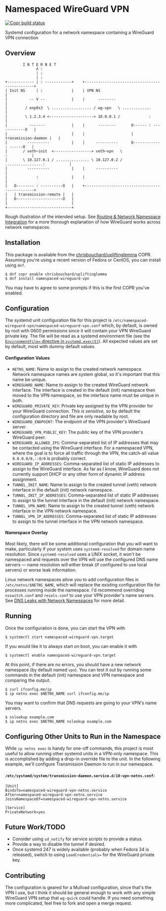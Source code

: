 # Namespaced WireGuard VPN

[![Copr build status][namespaced-wireguard-vpn-status-img]][namespaced-wireguard-vpn]

Systemd configuration for a network namespace containing a WireGuard VPN connection

## Overview

```
        I N T E R N E T
              Λ :
              | :
              | :
+------------ | : ------------+    +-----------------------------------------------+
| Init NS     | :             |    | VPN NS                                        |
|          -- V --            |    |      --------                                 |
|        / enp0s3  \ .................. / wg-vpn   \ .............                 |
|        \ 1.2.3.4 <--------------------> 10.0.0.1 /             :                 |
|          -------            |    |      --------       O------ : ------------O   |
|                             |    |                     | transmission-daemon |   |
|         ----------          |    |     ----------      O------------ : ------O   |
|       / veth─init  <-----------------> veth─vpn   \                  :           |
|       \ 10.127.0.1 / ............... \ 10.127.0.2 / .................:           |
|         ----------          |    |     ----------                                |
|             :               |    |                                               |
|   O-------- : ----------O   |    +-----------------------------------------------+
|   | transmission-remote |   |
|   O---------------------O   |
|                             |
+-----------------------------+
```

Rough illustration of the intended setup. See [Routing & Network Namespace
Integration][wireguard-namespace] for a more thorough explanation of how
WireGuard works across network namespaces.

## Installation

This package is available from the
[chrisbouchard/upliftinglemma][chrisbouchard/upliftinglemma] COPR. Assuming
you're using a recent version of Fedora or CentOS, you can install using `dnf`.

```console
$ dnf copr enable chrisbouchard/upliftinglemma
$ dnf install namespaced-wireguard-vpn
```

You may have to agree to some prompts if this is the first COPR you've enabled.

## Configuration

The systemd unit configuration file for this project is
`/etc/namespaced-wireguard-vpn/namespaced-wireguard-vpn.conf` which, by
default, is owned by root with 0600 permissions since it will contain your VPN
WireGuard private key. The file will be read as a systemd environment file (see
the [`EnvironmentFile=` directive in `systemd.exec(5)`][environmentfile=]). All
expected values are set by default, most with dummy default values.

#### Configuration Values

- `NETNS_NAME`:
  Name to assign to the created network namespace. Network namespace names are
  system global, so it's important that this name be unique.
- `WIREGUARD_NAME`:
  Name to assign to the created WireGuard network interface. The interface is
  created in the default (init) namespace then moved to the VPN namespace, so
  the interface name must be unique in both.
- `WIREGUARD_PRIVATE_KEY`:
  Private key assigned by the VPN provider for your WireGuard connection. _This
  is sensitive,_ so by default the configuration directory and file are only
  readable by root.
- `WIREGUARD_ENDPOINT`:
  The endpoint of the VPN provider's WireGuard server.
- `WIREGUARD_VPN_PUBLIC_KEY`:
  The public key of the VPN provider's WireGuard peer.
- `WIREGUARD_ALLOWED_IPS`:
  Comma-separated list of IP addresses that may be contacted using the
  WireGuard interface. For a namespaced VPN, where the goal is to force all
  traffic through the VPN, the catch-all value `0.0.0.0/0,::0/0` is probably
  correct.
- `WIREGUARD_IP_ADDRESSES`:
  Comma-separated list of static IP addresses to assign to the WireGuard
  interface. As far as I know, WireGuard does not currently support DHCP or any
  other form of dynamic IP address assignment.
- `TUNNEL_INIT_NAME`:
  Name to assign to the created tunnel (veth) network interface in the default
  (init) network namespace.
- `TUNNEL_INIT_IP_ADDRESSES`:
  Comma-separated list of static IP addresses to assign to the tunnel interface
  in the default (init) network namespace.
- `TUNNEL_VPN_NAME`:
  Name to assign to the created tunnel (veth) network interface in the VPN
  network namespace.
- `TUNNEL_VPN_IP_ADDRESSES`:
  Comma-separated list of static IP addresses to assign to the tunnel interface
  in the VPN network namespace.

#### Namespace Overlay

Most likely, there will be some additional configuration that you will want to
make, particularly if your system uses `systemd-resolved` for domain name
resolution. Since `systemd-resolved` uses a UNIX socket, it won't be namespaced
and requests over the VPN will use the configured DNS name servers&nbsp;&mdash;
name resolution will either break (if configured to use local servers) or worse
leak information.

Linux network namespaces allow you to add configuration files in
`/etc/netns/$NETNS_NAME`, which will replace the existing configuration file
for processes running inside the namespace. I'd recommend overriding
`nsswitch.conf` and `resolv.conf` to use your VPN provider's name servers. See
[DNS Leaks with Network Namespaces][dns-leaks-with-netns] for more detail.

## Running

Once the configuration is done, you can start the VPN with

```console
$ systemctl start namespaced-wireguard-vpn.target
```

If you would like it to always start on boot, you can enable it with

```console
$ systemctl enable namespaced-wireguard-vpn.target
```

At this point, if there are no errors, you should have a new network namespace
(by default named `vpn`). You can test it out by running some commands in the
default (init) namespace and VPN namespace and comparing the output.

```console
$ curl ifconfig.me/ip
$ ip netns exec $NETNS_NAME curl ifconfig.me/ip
```

You may want to confirm that DNS requests are going to your VPN's name servers.

```console
$ nslookup example.com
$ ip netns exec $NETNS_NAME nslookup example.com
```

## Configuring Other Units to Run in the Namespace

While `ip netns exec` is handy for one-off commands, this project is most
useful to allow running other systemd units in a VPN-only namespace. This is accomplished by
adding a drop-in override file to the unit. In the following example, we'll configure
Transmission Daemon to run in our namespace.

#### `/etc/systemd/system/transmission-daemon.service.d/10-vpn-netns.conf`:

```systemd
[Unit]
BindsTo=namespaced-wireguard-vpn-netns.service
After=namespaced-wireguard-vpn-netns.service
JoinsNamespaceOf=namespaced-wireguard-vpn-netns.service

[Service]
PrivateNetwork=yes
```

## Future Work/TODO

- Consider using `sd_notify` for service scripts to provide a status.
- Provide a way to disable the tunnel if desired.
- Once systemd 247 is widely available (probably when Fedora 34 is released),
  switch to using `LoadCredentials=` for the WireGuard private key.

## Contributing

The configuration is geared for a Mullvad configuration, since that's the VPN I
use, but I think it should be general enough to work with any simple WireGuard
VPN setup that `wg-quick` could handle. If you need something more complicated,
feel free to fork and open a merge request.

[chrisbouchard/upliftinglemma]: https://copr.fedorainfracloud.org/coprs/chrisbouchard/upliftinglemma
[dns-leaks-with-netns]: https://philipdeljanov.com/posts/2019/05/31/dns-leaks-with-network-namespaces/
[environmentfile=]: https://www.freedesktop.org/software/systemd/man/systemd.exec.html#EnvironmentFile=
[namespaced-wireguard-vpn-status-img]: https://copr.fedorainfracloud.org/coprs/chrisbouchard/upliftinglemma/package/namespaced-wireguard-vpn/status_image/last_build.png
[namespaced-wireguard-vpn]: https://copr.fedorainfracloud.org/coprs/chrisbouchard/upliftinglemma/package/namespaced-wireguard-vpn/
[wireguard-namespace]: https://www.wireguard.com/netns/
